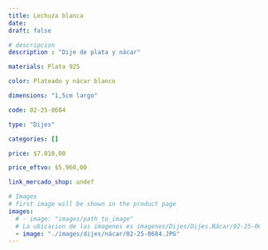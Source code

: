 ```yaml
---
title: Lechuza blanca
date: 
draft: false

# descripcion
description : "Dije de plata y nácar"

materials: Plata 925

color: Plateado y nácar blanco

dimensions: "1,5cm largo"

code: 02-25-0684

type: "Dijes"

categories: []

price: $7.010,00

price_eftvo: $5.960,00

link_mercado_shop: undef

# Images
# first image will be shown in the product page
images:
  # - image: "images/path_to_image"
  # La ubicacion de las imagenes es imagenes/Dijes/Dijes.Nácar/02-25-0684-lechuza-blanca
  - image: "./images/dijes/nácar/02-25-0684.JPG"
---
```

